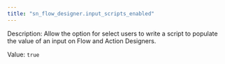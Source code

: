 ```yaml
---
title: "sn_flow_designer.input_scripts_enabled"
---
```


Description: Allow the option for select users to write a script to populate the value of an input on Flow and Action Designers.

Value: `true`